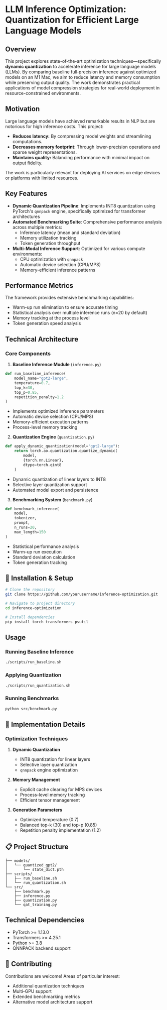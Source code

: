 
# LLM Inference Optimization: Quantization for Efficient Large Language Models

## Overview

This project explores state-of-the-art optimization techniques—specifically **dynamic quantization** to accelerate inference for large language models (LLMs). By comparing baseline full‑precision inference against optimized models on an M1 Mac, we aim to reduce latency and memory consumption while preserving output quality. The work demonstrates practical applications of model compression strategies for real-world deployment in resource-constrained environments.

## Motivation

Large language models have achieved remarkable results in NLP but are notorious for high inference costs. This project:
- **Reduces latency:** By compressing model weights and streamlining computations.
- **Decreases memory footprint:** Through lower-precision operations and sparse weight representations.
- **Maintains quality:** Balancing performance with minimal impact on output fidelity.

The work is particularly relevant for deploying AI services on edge devices or platforms with limited resources.

## Key Features

- **Dynamic Quantization Pipeline**: Implements INT8 quantization using PyTorch's `qnnpack` engine, specifically optimized for transformer architectures
- **Automated Benchmarking Suite**: Comprehensive performance analysis across multiple metrics:
  - Inference latency (mean and standard deviation)
  - Memory utilization tracking
  - Token generation throughput
- **Multi-Modal Inference Support**: Optimized for various compute environments:
  - CPU optimization with `qnnpack`
  - Automatic device selection (CPU/MPS)
  - Memory-efficient inference patterns

## Performance Metrics

The framework provides extensive benchmarking capabilities:
- Warm-up run elimination to ensure accurate timing
- Statistical analysis over multiple inference runs (n=20 by default)
- Memory tracking at the process level
- Token generation speed analysis

## Technical Architecture

### Core Components

1. **Baseline Inference Module** (`inference.py`)
```python
def run_baseline_inference(
    model_name="gpt2-large",
    temperature=0.7,
    top_k=30,
    top_p=0.85,
    repetition_penalty=1.2
)
```
- Implements optimized inference parameters
- Automatic device selection (CPU/MPS)
- Memory-efficient execution patterns
- Process-level memory tracking

2. **Quantization Engine** (`quantization.py`)
```python
def apply_dynamic_quantization(model="gpt2-large"):
    return torch.ao.quantization.quantize_dynamic(
        model,
        {torch.nn.Linear},
        dtype=torch.qint8
    )
```
- Dynamic quantization of linear layers to INT8
- Selective layer quantization support
- Automated model export and persistence

3. **Benchmarking System** (`benchmark.py`)
```python
def benchmark_inference(
    model,
    tokenizer,
    prompt,
    n_runs=20,
    max_length=150
)
```
- Statistical performance analysis
- Warm-up run execution
- Standard deviation calculation
- Token generation tracking

## 🔧 Installation & Setup

```bash
# Clone the repository
git clone https://github.com/yourusername/inference-optimization.git

# Navigate to project directory
cd inference-optimization

# Install dependencies
pip install torch transformers psutil
```

## Usage

### Running Baseline Inference

```bash
./scripts/run_baseline.sh
```

### Applying Quantization

```bash
./scripts/run_quantization.sh
```

### Running Benchmarks

```python
python src/benchmark.py
```

## 🔬 Implementation Details

### Optimization Techniques

1. **Dynamic Quantization**
   - INT8 quantization for linear layers
   - Selective layer quantization
   - `qnnpack` engine optimization

2. **Memory Management**
   - Explicit cache clearing for MPS devices
   - Process-level memory tracking
   - Efficient tensor management

3. **Generation Parameters**
   - Optimized temperature (0.7)
   - Balanced top-k (30) and top-p (0.85)
   - Repetition penalty implementation (1.2)

## 📋 Project Structure

```
├── models/
│   └── quantized_gpt2/
│       └── state_dict.pth
├── scripts/
│   ├── run_baseline.sh
│   └── run_quantization.sh
└── src/
    ├── benchmark.py
    ├── inference.py
    ├── quantization.py
    └── qat_training.py
```

## Technical Dependencies

- PyTorch >= 1.13.0
- Transformers >= 4.25.1
- Python >= 3.8
- QNNPACK backend support

## 🤝 Contributing

Contributions are welcome! Areas of particular interest:
- Additional quantization techniques
- Multi-GPU support
- Extended benchmarking metrics
- Alternative model architecture support
